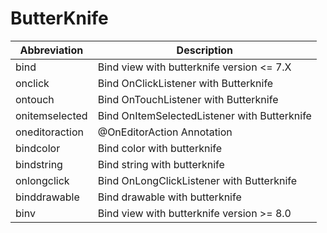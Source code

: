 #  ButterKnife

| Abbreviation | Description |
| --- | --- |
| bind | Bind view with butterknife version <= 7.X |
| onclick | Bind OnClickListener with Butterknife |
| ontouch | Bind OnTouchListener with Butterknife |
| onitemselected | Bind OnItemSelectedListener with Butterknife |
| oneditoraction | @OnEditorAction Annotation |
| bindcolor | Bind color with butterknife |
| bindstring | Bind string with butterknife |
| onlongclick | Bind OnLongClickListener with Butterknife |
| binddrawable | Bind drawable with butterknife |
| binv | Bind view with butterknife version >= 8.0 |
